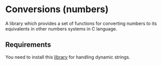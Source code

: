 # Conversions (numbers)
A library which provides a set of functions for converting numbers to its equivalents in other numbers systems in C language.

<h2> Requirements </h2>
You need to install this <a href="https://github.com/mfc0d1ng/Handling-dynamic-strings-in-C-language">library</a> for handling dynamic strings.
